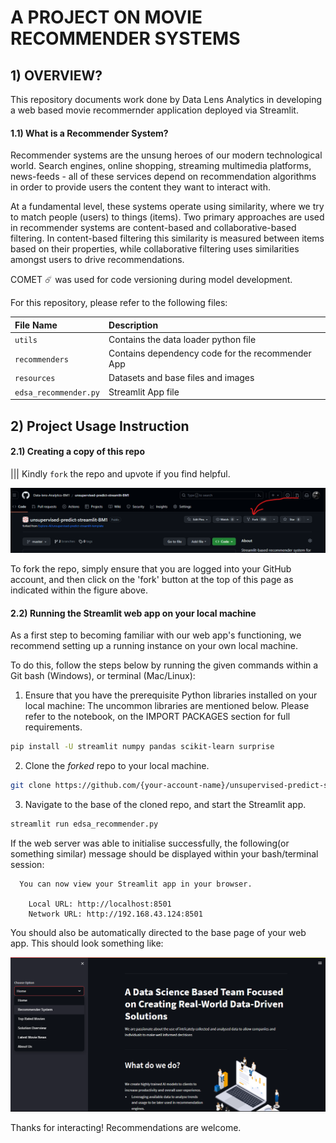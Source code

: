 # A PROJECT ON MOVIE RECOMMENDER SYSTEMS


## 1) OVERVIEW?
This repository documents work done by Data Lens Analytics in developing a web based movie recommernder application deployed via Streamlit.

#### 1.1) What is a Recommender System?
Recommender systems are the unsung heroes of our modern technological world. Search engines, online shopping, streaming multimedia platforms, news-feeds - all of these services depend on recommendation algorithms in order to provide users the content they want to interact with.

At a fundamental level, these systems operate using similarity, where we try to match people (users) to things (items). Two primary approaches are used in recommender systems are content-based and collaborative-based filtering.  In content-based filtering this similarity is measured between items based on their properties, while collaborative filtering uses similarities amongst users to drive recommendations.

COMET ☄️ was used for code versioning during model development.

For this repository, please refer to the following files:

| File Name              | Description                                      |
| :--------------------- | :--------------------                            |
| `utils`                | Contains the data loader python file             |
| `recommenders`         | Contains dependency code for the recommender App |
| `resources`            | Datasets and base files and images               |
| `edsa_recommender.py`  | Streamlit App file                               |

## 2) Project Usage Instruction

#### 2.1) Creating a copy of this repo

||| Kindly ```fork``` the repo and upvote if you find helpful.

![Fork Repo](resources/imgs/fork.png)  

To fork the repo, simply ensure that you are logged into your GitHub account, and then click on the 'fork' button at the top of this page as indicated within the figure above.

#### 2.2) Running the Streamlit web app on your local machine

As a first step to becoming familiar with our web app's functioning, we recommend setting up a running instance on your own local machine.

To do this, follow the steps below by running the given commands within a Git bash (Windows), or terminal (Mac/Linux):

 1. Ensure that you have the prerequisite Python libraries installed on your local machine: The uncommon libraries are mentioned below. Please refer to the notebook, on the IMPORT PACKAGES section for full requirements.

 ```bash
 pip install -U streamlit numpy pandas scikit-learn surprise
  ```

 2. Clone the *forked* repo to your local machine.

 ```bash
 git clone https://github.com/{your-account-name}/unsupervised-predict-streamlit-BM1.git
 ```  

 3. Navigate to the base of the cloned repo, and start the Streamlit app.

 ```bash
 streamlit run edsa_recommender.py
 ```

 If the web server was able to initialise successfully, the following(or something similar) message should be displayed within your bash/terminal session:

```
  You can now view your Streamlit app in your browser.

    Local URL: http://localhost:8501
    Network URL: http://192.168.43.124:8501
```

You should also be automatically directed to the base page of your web app. This should look something like:

![Streamlit base page](resources/imgs/homepage.png)

Thanks for interacting! Recommendations are welcome.

